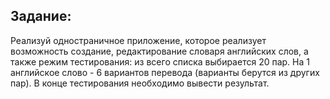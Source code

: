 ## Задание:
Реализуй одностраничное приложение, которое реализует возможность создание, редактирование словаря английских слов, а также режим тестирования: 
из всего списка выбирается 20 пар. На 1 английское слово - 6 вариантов перевода (варианты берутся из других пар). В конце тестирования необходимо вывести результат.


